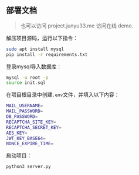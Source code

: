 ## 部署文档

> 也可以访问 project.junyu33.me 访问在线 demo.

解压项目源码，运行以下指令：

```sh
sudo apt install mysql
pip install -r requirements.txt
```

登录mysql导入数据库：

```sh
mysql -u root -p
source init.sql
```

在项目根目录中创建`.env`文件，并填入以下内容：

```sh
MAIL_USERNAME=
MAIL_PASSWORD=
DB_PASSWORD=
RECAPTCHA_SITE_KEY=
RECAPTCHA_SECRET_KEY=
AES_KEY=
JWT_KEY_BASE64=
NONCE_EXPIRE_TIME=
```

启动项目：

```sh
python3 server.py
```

